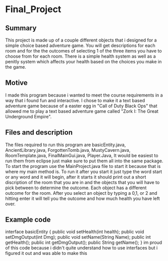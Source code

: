 # Final_Project

## Summary
This project is made up of a couple different objects that i designed for a simple choice based adventure game. You will get descriptions for each room and for the the outcomes of selecting 1 of the three items you have to choose from for each room. There is a simple health system as well as a penitly system which affects your health based on the choices you make in the game. 

## Motive
I made this program because i wanted to meet the course requirements in a way that i found fun and interactive. I chose to make it a text based adventure game because of a easter egg in "Call of Duty Black Ops" that allowed me to play a text based adventure game called "Zork I: The Great Underground Empire".

## Files and description
The files required to run this program are basicEntity.java, AncientLibrary.java, ForgottenTomb.java, MustyCavern.java, RoomTemplate.java, FinalMainGui.java, Player.Java,  It would be easiest to run them from eclipse just make sure to put them all into the same package. To start the program use the MainProject.java file to start it because that is where my main method is. To run it after you start it just type the word start or any word and it will begin, after it starts it should print out a short discription of the room that you are in and the objects that you will have to pick between to determine the outcome. Each object has a different outcome for the room. After you select an object by typing  a 0,1, or 2 and hitting enter it will tell you the outcome and how much health you have left over. 

## Example code
interface basicEntity {
	public void setHealth(int health);
	public void setDmgOutput(int Dmg);
	public void setName(String Name);
	public int getHealth();
	public int getDmgOutput();
	public String getName();
}
im proud of this code because i didn't quite understand how to use interfaces but i figured it out and was able to make this

